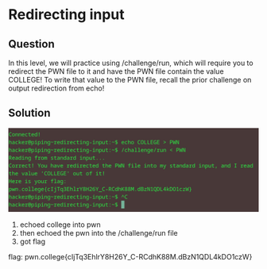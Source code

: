 # Redirecting input
## Question
In this level, we will practice using /challenge/run, which will require you to redirect the PWN file to it and have the PWN file contain the value COLLEGE! To write that value to the PWN file, recall the prior challenge on output redirection from echo!


## Solution
![](./images/5.jpg)
1. echoed college into pwn
2. then echoed the pwn into the /challenge/run file
3. got flag

flag: pwn.college{cIjTq3EhlrY8H26Y_C-RCdhK88M.dBzN1QDL4kDO1czW}
